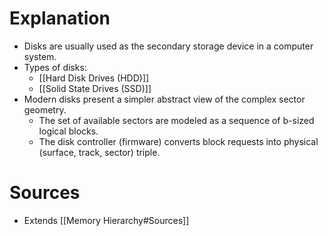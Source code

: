 # Explanation
- Disks are usually used as the secondary storage device in a computer system.
- Types of disks:
	- [[Hard Disk Drives (HDD)]]
	- [[Solid State Drives (SSD)]]
- Modern disks present a simpler abstract view of the complex sector geometry.
	- The set of available sectors are modeled as a sequence of b-sized logical blocks.
	- The disk controller (firmware) converts block requests into physical (surface, track, sector) triple.

# Sources
- Extends [[Memory Hierarchy#Sources]]